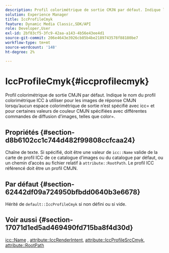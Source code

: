 ```yaml
---
description: Profil colorimétrique de sortie CMJN par défaut. Indique le nom du profil colorimétrique ICC à utiliser pour les images de réponse CMJN lorsqu’aucun espace colorimétrique de sortie n’est spécifié avec icc= et pour certaines valeurs de couleur CMJN spécifiées avec différentes commandes de diffusion d’images, telles que color=.
solution: Experience Manager
title: IccProfileCmyk
feature: Dynamic Media Classic,SDK/API
role: Developer,User
exl-id: 2bf83cf5-3fc9-42aa-a143-4b56e43ee4d1
source-git-commit: 206e4643e3926cb85b4be2189743578f88180be7
workflow-type: tm+mt
source-wordcount: '148'
ht-degree: 2%

---
```


# IccProfileCmyk{#iccprofilecmyk}

Profil colorimétrique de sortie CMJN par défaut. Indique le nom du profil colorimétrique ICC à utiliser pour les images de réponse CMJN lorsqu’aucun espace colorimétrique de sortie n’est spécifié avec icc= et pour certaines valeurs de couleur CMJN spécifiées avec différentes commandes de diffusion d’images, telles que color=.

## Propriétés {#section-d8b6102cc1c744d482f99808ccfcaa24}

Chaîne de texte. Si spécifié, doit être une valeur de `icc::Name` valide de la carte de profil ICC de ce catalogue d’images ou du catalogue par défaut, ou un chemin d’accès au fichier relatif à `attribute::RootPath`. Le profil ICC référencé doit être un profil CMJN.

## Par défaut {#section-62442df09a724950bfbdd0640b3e6678}

Hérité de `default::IccProfileCmyk` si non défini ou si vide.

## Voir aussi {#section-17071d1ed5ad469490fd715ba8f4d30d}

[icc::Name](../../../../../is-api/image-catalog/image-serving-api-ref/c-image-catalog-reference/c-icc-profile-map-reference/r-name-icc.md#reference-9e7d3c8e35434981a3dfac66b8946cbe) , [attribute::IccRenderIntent](../../../../../is-api/image-catalog/image-serving-api-ref/c-image-catalog-reference/c-attributes-reference/r-iccrenderintent.md#reference-012f207f28bd4406a5368d23ed95a51f), [attribute::IccProfileSrcCmyk](../../../../../is-api/image-catalog/image-serving-api-ref/c-image-catalog-reference/c-attributes-reference/r-iccprofilesrccmyk.md#reference-b57196dfe5db41fe88bd0828ed4ec728), [attribute::RootPath](../../../../../is-api/image-catalog/image-serving-api-ref/c-image-catalog-reference/c-attributes-reference/r-rootpath.md#reference-17d57e5967be403b8408fa7214017494)
